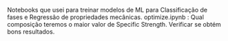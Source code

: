 Notebooks que usei para treinar modelos de ML para Classificação de fases e Regressão de propriedades mecânicas.
optimize.ipynb : Qual composição teremos o maior valor de Specific Strength. Verificar se obtém bons resultados.
